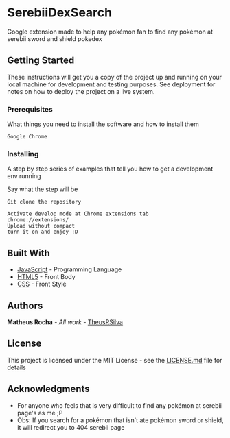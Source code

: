 # SerebiiDexSearch

Google extension made to help any pokémon fan to find any pokémon at serebii sword and shield pokedex

## Getting Started

These instructions will get you a copy of the project up and running on your local machine for development and testing purposes. See deployment for notes on how to deploy the project on a live system.

### Prerequisites

What things you need to install the software and how to install them

```
Google Chrome
```

### Installing

A step by step series of examples that tell you how to get a development env running

Say what the step will be

```
Git clone the repository
```

```
Activate develop mode at Chrome extensions tab
chrome://extensions/
Upload without compact
turn it on and enjoy :D
```


## Built With

* [JavaScript](https://www.javascript.com/) - Programming Language
* [HTML5](https://www.w3schools.com/html/) - Front Body
* [CSS](https://www.w3schools.com/css/css_howto.asp) - Front Style


## Authors

**Matheus Rocha** - *All work* - [TheusRSilva](https://github.com/theusrsilva)

## License

This project is licensed under the MIT License - see the [LICENSE.md](LICENSE.md) file for details

## Acknowledgments

* For anyone who feels that is very difficult to find any pokémon at serebii page's as me ;P
* Obs: If you search for a pokémon that isn't ate pokémon sword or shield, it will redirect you to 404 serebii page

